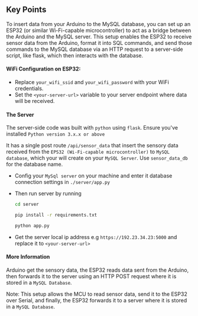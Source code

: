 ## Key Points
To insert data from your Arduino to the MySQL database, you can set up an ESP32 (or similar Wi-Fi-capable microcontroller) to act as a bridge between the Arduino and the MySQL server. This setup enables the ESP32 to receive sensor data from the Arduino, format it into SQL commands, and send those commands to the MySQL database via an HTTP request to a server-side script, like flask, which then interacts with the database.


#### WiFi Configuration on ESP32: 
- Replace `your_wifi_ssid` and `your_wifi_password` with your WiFi credentials.
- Set the `<your-server-url>` variable to your server endpoint where data will be received.

#### The Server 
The server-side code was built with `python` using `flask`. Ensure you've installed `Python version 3.x.x or above`

It has a single post route `/api/sensor_data` that insert the sensory data received from the `EPS32 (Wi-Fi-capable microcontroller)` to `MySQL database`, which your will create on your `MySQL Server`. Use `sensor_data_db` for the database name.

- Config your `MySql server` on your machine and enter it database connection settings in `./server/app.py`
- Then run server by running
  
  ```bash
  cd server
  ```
  ```bash
  pip install -r requirements.txt
  ```
  ```bash
  python app.py
  ```
- Get the server local ip address e.g `https://192.23.34.23:5000` and replace it to `<your-server-url>`

#### More Information
Arduino get the sensory data,
the ESP32 reads data sent from the Arduino, then forwards it to the server using an HTTP POST request where it is stored in a `MySQL Database`.

Note: This setup allows the MCU to read sensor data, send it to the ESP32 over Serial, and finally, the ESP32 forwards it to a server  where it is stored in a `MySQL Database`.
